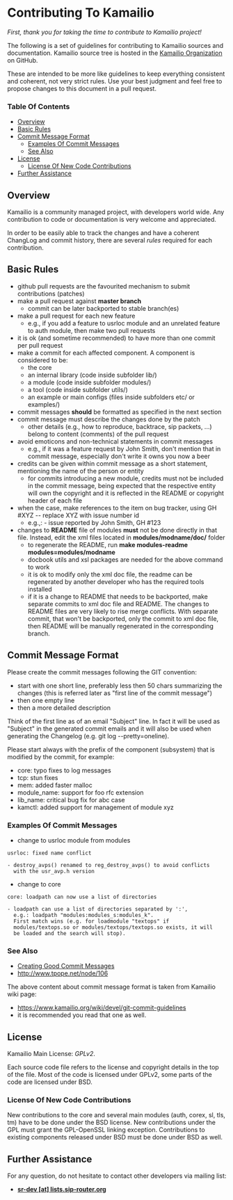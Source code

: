 # Contributing To Kamailio #

*First, thank you for taking the time to contribute to Kamailio project!*

The following is a set of guidelines for contributing to Kamailio sources and
documentation. Kamailio source tree is hosted in the [Kamailio Organization](https://github.com/kamailio) on GitHub.

These are intended to be more like guidelines to keep everything consistent and
coherent, not very strict rules. Use your best judgment and feel free to propose
changes to this document in a pull request.

### Table Of Contents ###

  * [Overview](#overview)
  * [Basic Rules](#basic-rules)
  * [Commit Message Format](#commit-message-format)
    * [Examples Of Commit Messages](#examples-of-commit-messages)
    * [See Also](#see-also)
  * [License](#license)
    * [License Of New Code Contributions](#license-of-new-code-contributions)
  * [Further Assistance](#further-assistance)

## Overview ##

Kamailio is a community managed project, with developers world wide. Any
contribution to code or documentation is very welcome and appreciated.

In order to be easily able to track the changes and have a coherent ChangLog
and commit history, there are several *rules* required for each contribution.

## Basic Rules ##

  * github pull requests are the favourited mechanism to submit contributions
  (patches)
  * make a pull request against **master branch**
    * commit can be later backported to stable branch(es)
  * make a pull request for each new feature
    * e.g., if you add a feature to usrloc module and an unrelated feature
    to auth module, then make two pull requests
  * it is ok (and sometime recommended) to have more than one commit per pull request
  * make a commit for each affected component. A component is considered to be:
    * the core
    * an internal library (code inside subfolder lib/)
    * a module (code inside subfolder modules/)
    * a tool (code inside subfolder utils/)
    * an example or main configs (files inside subfolders etc/ or examples/)
  * commit messages **should** be formatted as specified in the next section
  * commit message must describe the changes done by the patch
    * other details (e.g., how to reproduce, backtrace, sip packets, ...) belong
    to content (comments) of the pull request
  * avoid emoticons and non-technical statements in commit messages
    * e.g., if it was a feature request by John Smith, don't mention that in
    commit message, especially don't write it owns you now a beer
  * credits can be given within commit message as a short statement, mentioning
  the name of the person or entity
    * for commits introducing a new module, credits must not be included in the
    commit message, being expected that the respective entity will own the
    copyright and it is reflected in the README or copyright header of each file
  * when the case, make references to the item on bug tracker, using GH #XYZ
  -- replace XYZ with issue number id
    * e.g.,: - issue reported by John Smith, GH #123
  * changes to **README** file of modules **must** not be done directly in that
  file. Instead, edit the xml files located in **modules/modname/doc/** folder
    * to regenerate the README, run **make modules-readme modules=modules/modname**
    * docbook utils and xsl packages are needed for the above command to work
    * it is ok to modify only the xml doc file, the readme can be regenerated by
    another developer who has the required tools installed
    * if it is a change to README that needs to be backported, make separate
    commits to xml doc file and README. The changes to README files are very
    likely to rise merge conflicts. With separate commit, that won't be
    backported, only the commit to xml doc file, then README will be manually
    regenerated in the corresponding branch.


## Commit Message Format ##

Please create the commit messages following the GIT convention:

  * start with one short line, preferably less then 50 chars summarizing the
  changes (this is referred later as "first line of the commit message")
  * then one empty line
  * then a more detailed description

Think of the first line as of an email "Subject" line. In fact it will be used
as "Subject" in the generated commit emails and it will also be used when
generating the Changelog (e.g. git log --pretty=oneline).

Please start always with the prefix of the component (subsystem) that is modified by the commit, for example:
  * core: typo fixes to log messages
  * tcp: stun fixes
  * mem: added faster malloc
  * module_name: support for foo rfc extension
  * lib_name: critical bug fix for abc case
  * kamctl: added support for management of module xyz

### Examples Of Commit Messages ###

  * change to usrloc module from modules

```
usrloc: fixed name conflict

- destroy_avps() renamed to reg_destroy_avps() to avoid conflicts
  with the usr_avp.h version
```

  * change to core

```
core: loadpath can now use a list of directories

- loadpath can use a list of directories separated by ':',
  e.g.: loadpath "modules:modules_s:modules_k".
  First match wins (e.g. for loadmodule "textops" if
  modules/textops.so or modules/textops/textops.so exists, it will
  be loaded and the search will stop).
```

### See Also ###

  * [Creating Good Commit Messages](http://www.kernel.org/pub/software/scm/git/docs/user-manual.html#creating-good-commit-messages)
  * http://www.tpope.net/node/106

The above content about commit message format is taken from Kamailio wiki page:
  * https://www.kamailio.org/wiki/devel/git-commit-guidelines
  * it is recommended you read that one as well.

## License ##

Kamailio Main License: *GPLv2*.

Each source code file refers to the license and copyright details in the top
of the file. Most of the code is licensed under GPLv2, some parts of the code
are licensed under BSD.

### License Of New Code Contributions ###

New contributions to the core and several main modules (auth, corex, sl, tls,
tm) have to be done under the BSD license. New contributions under the GPL must
grant the GPL-OpenSSL linking exception. Contributions to existing components
released under BSD must be done under BSD as well.

## Further Assistance ###

For any question, do not hesitate to contact other developers via mailing list:

  * **[sr-dev [at] lists.sip-router.org](http://lists.sip-router.org/cgi-bin/mailman/listinfo/sr-dev)**
